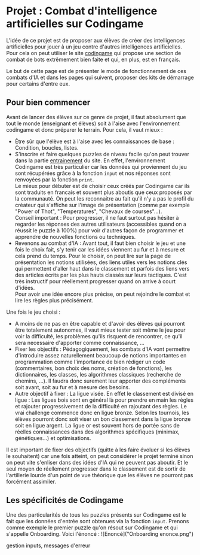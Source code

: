 # Projet : Combat d'intelligence artificielles sur Codingame

L'idée de ce projet est de proposer aux élèves de créer des intelligences artificielles pour jouer à un jeu contre d'autres intelligences artificielles. Pour cela on peut utiliser le site [codingame](https://www.codingame.com/multiplayer/bot-programming) qui propose une section de combat de bots extrêmement bien faite et qui, en plus, est en français.

Le but de cette page est de présenter le mode de fonctionnement de ces combats d'IA et dans les pages qui suivent, proposer des kits de démarrage pour certains d'entre eux.

## Pour bien commencer

Avant de lancer des élèves sur ce genre de projet, il faut absolument que tout le monde (enseignant et élèves) soit à l'aise avec l'environnement codingame et donc préparer le terrain. Pour cela, il vaut mieux :

- Être sûr que l'élève est à l'aise avec les connaissances de base : Condition, boucles, listes.
- S'inscrire et faire quelques puzzles de niveau facile qu'on peut trouver dans la partie [entrainement](https://www.codingame.com/training/easy) du site. En effet, l'environnement Codingame est très particulier car les données qui proviennent du jeu sont récupérées grâce à la fonction `input` et nos réponses sont renvoyées par la fonction `print`.  
Le mieux pour débuter est de choisir ceux créés par Codingame car ils sont traduits en francais et souvent plus aboutis que ceux proposés par la communauté. On peut les reconnaitre au fait qu'il n'y a pas le profil du créateur qui s'affiche sur l'image de présentation (comme par exemple "Power of Thot", "Temperatures", "Chevaux de courses"...).  
Conseil important : Pour progresser, il ne faut surtout pas hésiter à regarder les réponses des autres utilisateurs (accessibles quand on a réussit le puzzle à 100%) pour voir d'autres façon de programmer et apprendre de nouvelles fonctions ou techniques.
- Revenons au combat d'IA : Avant tout, il faut bien choisir le jeu et une fois le choix fait, s'y tenir car les idées viennent au fur et à mesure et cela prend du temps. Pour le choisir, on peut lire sur la page de présentation les notions utilisées, des liens utiles vers les notions clés qui permettent d'aller haut dans le classement et parfois des liens vers des articles écrits par les plus hauts classés sur leurs tactiques. C'est très instructif pour réellement progresser quand on arrive à court d'idées.  
Pour avoir une idée encore plus précise, on peut rejoindre le combat et lire les règles plus précisément. 

Une fois le jeu choisi :
- A moins de ne pas en être capable et d'avoir des élèves qui pourront être totalement autonomes, il vaut mieux tester soit même le jeu pour voir la difficulté, les problèmes qu'ils risquent de rencontrer, ce qu'il sera necessaire d'apporter comme connaissance, ...
- Fixer les objectifs : Pédagogiquement, les combats d'IA vont permettre d'introduire assez naturellement beaucoup de notions importantes en programmation comme l'importance de bien rédiger un code (commentaires, bon choix des noms, création de fonctions), les dictionnaires, les classes, les algorithmes classiques (recherche de chemins, ...). Il faudra donc surement leur apporter des compléments soit avant, soit au fur et à mesure des besoins.  
- Autre objectif à fixer : La ligue visée. En effet le classement est divisé en ligue : Les ligues bois sont en général là pour prendre en main les règles et rajouter progressivement de la difficulté en rajoutant des règles. Le vrai challenge commence donc en ligue bronze. Selon les tournois, les élèves pourront donc soit viser un bon classement dans la ligue bronze soit en ligue argent. La ligue or est souvent hors de portée sans de réelles connaissances dans des algorithmes spécifiques (minimax, génétiques...) et optimisations.

Il est important de fixer des objectifs (quitte à les faire évoluer si les élèves le souhaitent) car une fois atteint, on peut considérer le projet terminé sinon on peut vite s'enliser dans des idées d'IA qui ne peuvent pas aboutir. Et le seul moyen de réellement progresser dans le classement est de sortir de l'artillerie lourde d'un point de vue théorique que les élèves ne pourront pas forcément assimiler.

## Les spécificités de Codingame

Une des particularités de tous les puzzles présents sur Codingame est le fait que les données d'entrée sont obtenues via la fonction `input`. Prenons comme exemple le premier puzzle qu'on résout sur Codingame et qui s'appelle Onboarding.
Voici l'énoncé : ![Enoncé]("Onboarding enonce.png")





gestion inputs, messages d'erreur 
